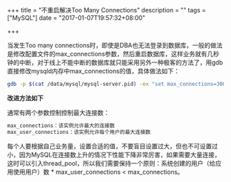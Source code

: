 +++
title = "不重启解决Too Many Connections"
description = ""
tags = ["MySQL"]
date = "2017-01-07T19:57:32+08:00"

+++

当发生Too many connections时，即使是DBA也无法登录到数据库，一般的做法是修改配置文件的max_connections参数，然后重启数据库，这样业务就有几秒钟的中断，对于线上不能中断的数据库就只能采用另外一种极客的方法了，用gdb直接修改mysqld内存中max_connections的值，具体做法如下：

```sh
gdb -p $(cat /data/mysql/mysql-server.pid) -ex "set max_connections=3000" -batch
```

**改进方法如下**

通常有两个参数控制控制最大连接数：

```sh
max_connections：该实例允许最大的连接数
max_user_connections：该实例允许每个用户的最大连接数
```

每个人要根据自己业务量，设置合适的值，不要盲目设置过大，但也不可设置过小，因为MySQL在连接数上升的情况下性能下降非常厉害，如果需要大量连接，这时可以引入thread_pool，所以我们需要保持一个原则：系统创建的用户（给应用使用用户）数 * max_user_connections < max_connections。
